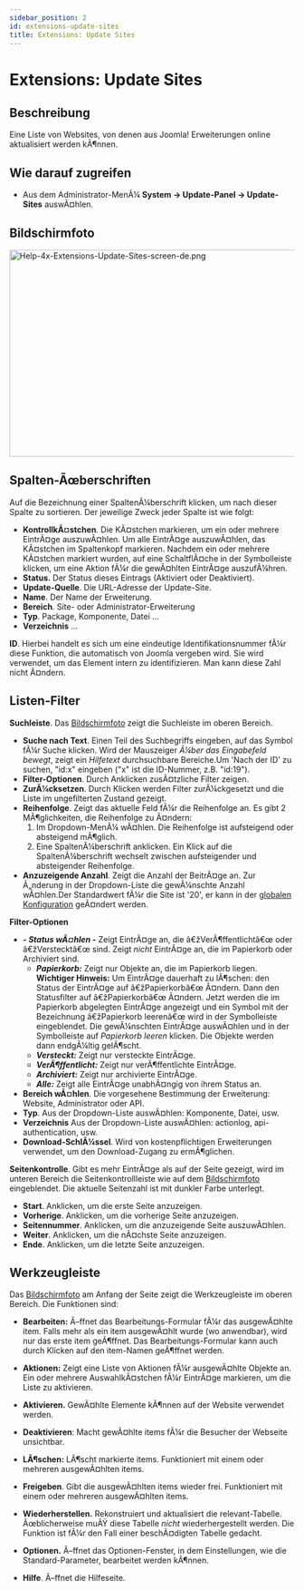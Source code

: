 ```yaml
---
sidebar_position: 2
id: extensions-update-sites
title: Extensions: Update Sites
---
```

# Extensions: Update Sites
## Beschreibung

Eine Liste von Websites, von denen aus Joomla! Erweiterungen online
aktualisiert werden kÃ¶nnen.

## Wie darauf zugreifen

- Aus dem Administrator-MenÃ¼
  **System **→** Update-Panel **→** Update-Sites** auswÃ¤hlen.

## Bildschirmfoto

<img
src="https://docs.joomla.org/images/thumb/b/bc/Help-4x-Extensions-Update-Sites-screen-de.png/800px-Help-4x-Extensions-Update-Sites-screen-de.png"
decoding="async"
srcset="https://docs.joomla.org/images/thumb/b/bc/Help-4x-Extensions-Update-Sites-screen-de.png/1200px-Help-4x-Extensions-Update-Sites-screen-de.png 1.5x, https://docs.joomla.org/images/b/bc/Help-4x-Extensions-Update-Sites-screen-de.png 2x"
data-file-width="1308" data-file-height="596" width="800" height="365"
alt="Help-4x-Extensions-Update-Sites-screen-de.png" />

## Spalten-Ãœberschriften

Auf die Bezeichnung einer SpaltenÃ¼berschrift klicken, um nach dieser
Spalte zu sortieren. Der jeweilige Zweck jeder Spalte ist wie folgt:

- **KontrollkÃ¤stchen**. Die KÃ¤stchen markieren, um ein oder mehrere
  EintrÃ¤ge auszuwÃ¤hlen. Um alle EintrÃ¤ge auszuwÃ¤hlen, das KÃ¤stchen
  im Spaltenkopf markieren. Nachdem ein oder mehrere KÃ¤stchen markiert
  wurden, auf eine SchaltflÃ¤che in der Symbolleiste klicken, um eine
  Aktion fÃ¼r die gewÃ¤hlten EintrÃ¤ge auszufÃ¼hren.
- **Status.** Der Status dieses Eintrags (Aktiviert oder Deaktiviert).
- **Update-Quelle**. Die URL-Adresse der Update-Site.
- **Name**. Der Name der Erweiterung.
- **Bereich**. Site- oder Administrator-Erweiterung
- **Typ**. Package, Komponente, Datei ...
- **Verzeichnis** ...

**ID**. Hierbei handelt es sich um eine eindeutige Identifikationsnummer
fÃ¼r diese Funktion, die automatisch von Joomla vergeben wird. Sie wird
verwendet, um das Element intern zu identifizieren. Man kann diese Zahl
nicht Ã¤ndern.

## Listen-Filter

**Suchleiste**. Das [Bildschirmfoto](#screenshot) zeigt die Suchleiste
im oberen Bereich.

- **Suche nach Text**. Einen Teil des Suchbegriffs eingeben, auf das
  Symbol fÃ¼r Suche klicken. Wird der Mauszeiger *Ã¼ber das Eingabefeld
  bewegt*, zeigt ein *Hilfetext* durchsuchbare Bereiche.Um 'Nach der ID'
  zu suchen, "id:x" eingeben ("x" ist die ID-Nummer, z.B. "id:19").
- **Filter-Optionen**. Durch Anklicken zusÃ¤tzliche Filter zeigen.
- **ZurÃ¼cksetzen**. Durch Klicken werden Filter zurÃ¼ckgesetzt und die
  Liste im ungefilterten Zustand gezeigt.
- **Reihenfolge**. Zeigt das aktuelle Feld fÃ¼r die Reihenfolge an. Es
  gibt 2 MÃ¶glichkeiten, die Reihenfolge zu Ã¤ndern:
  1.  Im Dropdown-MenÃ¼ wÃ¤hlen. Die Reihenfolge ist aufsteigend oder
      absteigend mÃ¶glich.
  2.  Eine SpaltenÃ¼berschrift anklicken. Ein Klick auf die
      SpaltenÃ¼berschrift wechselt zwischen aufsteigender und
      absteigender Reihenfolge.
- **Anzuzeigende Anzahl**. Zeigt die Anzahl der BeitrÃ¤ge an. Zur
  Ã„nderung in der Dropdown-Liste die gewÃ¼nschte Anzahl wÃ¤hlen.Der
  Standardwert fÃ¼r die Site ist '20', er kann in der [globalen
  Konfiguration](https://docs.joomla.org/Help4.x:Site_Global_Configuration/de#defaultlistlimit "Special:MyLanguage/Help4.x:Site Global Configuration/de")
  geÃ¤ndert werden.

**Filter-Optionen**

- ***- Status wÃ¤hlen -*** Zeigt EintrÃ¤ge an, die â€žVerÃ¶ffentlichtâ€œ
  oder â€žVerstecktâ€œ sind. Zeigt *nicht* EintrÃ¤ge an, die im
  Papierkorb oder Archiviert sind.
  - ***Papierkorb:*** Zeigt nur Objekte an, die im Papierkorb liegen.
    **Wichtiger Hinweis:** Um EintrÃ¤ge dauerhaft zu lÃ¶schen: den
    Status der EintrÃ¤ge auf â€žPapierkorbâ€œ Ã¤ndern. Dann den
    Statusfilter auf â€žPapierkorbâ€œ Ã¤ndern. Jetzt werden die im
    Papierkorb abgelegten EintrÃ¤ge angezeigt und ein Symbol mit der
    Bezeichnung â€žPapierkorb leerenâ€œ wird in der Symbolleiste
    eingeblendet. Die gewÃ¼nschten EintrÃ¤ge auswÃ¤hlen und in der
    Symbolleiste auf *Papierkorb leeren* klicken. Die Objekte werden
    dann endgÃ¼ltig gelÃ¶scht.
  - ***Versteckt:*** Zeigt nur versteckte EintrÃ¤ge.
  - ***VerÃ¶ffentlicht:*** Zeigt nur verÃ¶ffentlichte EintrÃ¤ge.
  - ***Archiviert:*** Zeigt nur archivierte EintrÃ¤ge.
  - ***Alle:*** Zeigt alle EintrÃ¤ge unabhÃ¤ngig von ihrem Status an.
- **Bereich wÃ¤hlen**. Die vorgesehene Bestimmung der Erweiterung:
  Website, Administrator oder API.
- **Typ**. Aus der Dropdown-Liste auswÃ¤hlen: Komponente, Datei, usw.
- **Verzeichnis** Aus der Dropdown-Liste auswÃ¤hlen: actionlog,
  api-authentication, usw.
- **Download-SchlÃ¼ssel**. Wird von kostenpflichtigen Erweiterungen
  verwendet, um den Download-Zugang zu ermÃ¶glichen.

**Seitenkontrolle**. Gibt es mehr EintrÃ¤ge als auf der Seite gezeigt,
wird im unteren Bereich die Seitenkontrollleiste wie auf dem
[Bildschirmfoto](#screenshot) eingeblendet. Die aktuelle Seitenzahl ist
mit dunkler Farbe unterlegt.

- **Start**. Anklicken, um die erste Seite anzuzeigen.
- **Vorherige**. Anklicken, um die vorherige Seite anzuzeigen.
- **Seitennummer**. Anklicken, um die anzuzeigende Seite auszuwÃ¤hlen.
- **Weiter**. Anklicken, um die nÃ¤chste Seite anzuzeigen.
- **Ende**. Anklicken, um die letzte Seite anzuzeigen.

## Werkzeugleiste

Das [Bildschirmfoto](#Bildschirmfoto) am Anfang der Seite zeigt die
Werkzeugleiste im oberen Bereich. Die Funktionen sind:

- **Bearbeiten:** Ã–ffnet das Bearbeitungs-Formular fÃ¼r das
  ausgewÃ¤hlte item. Falls mehr als ein item ausgewÃ¤hlt wurde (wo
  anwendbar), wird nur das erste item geÃ¶ffnet. Das
  Bearbeitungs-Formular kann auch durch Klicken auf den item-Namen
  geÃ¶ffnet werden.

<!-- -->

- **Aktionen:** Zeigt eine Liste von Aktionen fÃ¼r ausgewÃ¤hlte Objekte
  an. Ein oder mehrere AuswahlkÃ¤stchen fÃ¼r EintrÃ¤ge markieren, um die
  Liste zu aktivieren.

<!-- -->

- **Aktivieren.** GewÃ¤hlte Elemente kÃ¶nnen auf der Website verwendet
  werden.

<!-- -->

- **Deaktivieren**: Macht gewÃ¤hlte items fÃ¼r die Besucher der Webseite
  unsichtbar.

<!-- -->

- **LÃ¶schen:** LÃ¶scht markierte items. Funktioniert mit einem oder
  mehreren ausgewÃ¤hlten items.

<!-- -->

- **Freigeben**. Gibt die ausgewÃ¤hlten items wieder frei. Funktioniert
  mit einem oder mehreren ausgewÃ¤hlten items.

<!-- -->

- **Wiederherstellen.** Rekonstruiert und aktualisiert die
  relevant-Tabelle. Ãœblicherweise muÃŸ diese Tabelle *nicht*
  wiederhergestellt werden. Die Funktion ist fÃ¼r den Fall einer
  beschÃ¤digten Tabelle gedacht.

<!-- -->

- **Optionen.** Ã–ffnet das Optionen-Fenster, in dem Einstellungen, wie
  die Standard-Parameter, bearbeitet werden kÃ¶nnen.

<!-- -->

- **Hilfe**. Ã–ffnet die Hilfeseite.
